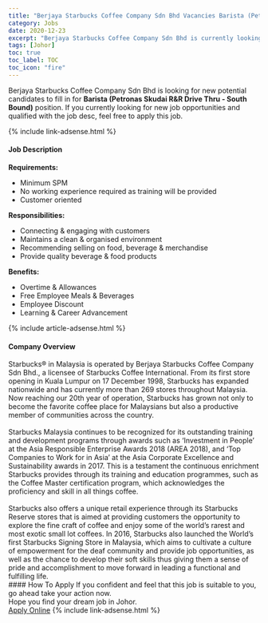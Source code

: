 ```yaml
---
title: "Berjaya Starbucks Coffee Company Sdn Bhd Vacancies Barista (Petronas Skudai R&R Drive Thru - South Bound)" 
category: Jobs 
date: 2020-12-23 
excerpt: "Berjaya Starbucks Coffee Company Sdn Bhd is currently looking for suitable person to fill in the Barista (Petronas Skudai R&R Drive Thru - South Bound) which positioned at Johor" 
tags: [Johor] 
toc: true 
toc_label: TOC 
toc_icon: "fire" 
--- 
```


<p>Berjaya Starbucks Coffee Company Sdn Bhd is looking for new potential candidates to fill in for <b>Barista (Petronas Skudai R&R Drive Thru - South Bound)</b> position. If you currently looking for new job opportunities and qualified with the job desc, feel free to apply this job.
</p>{% include link-adsense.html %} 
<div><div><div><h4>Job Description</h4></div></div><div><div><span><div><div><strong>Requirements:</strong><ul><li>Minimum SPM</li><li>No working experience required as training will be provided</li><li>Customer oriented</li></ul><div><strong>Responsibilities:</strong></div><ul><li>Connecting &amp; engaging with customers</li><li>Maintains a clean &amp; organised environment</li><li>Recommending selling on food, beverage &amp; merchandise</li><li>Provide quality beverage &amp; food products</li></ul><div><strong>Benefits:</strong></div><ul><li>Overtime &amp; Allowances</li><li>Free Employee Meals &amp; Beverages</li><li>Employee Discount</li><li>Learning &amp; Career Advancement</li></ul></div></div></span></div></div></div> 
{% include article-adsense.html %} 
<div><div><div><h4>Company Overview</h4></div></div><div><div><span><div><div>
	Starbucks&#174; in Malaysia is operated by Berjaya Starbucks Coffee Company Sdn Bhd., a licensee of Starbucks Coffee International. From its first store opening in Kuala Lumpur on 17 December 1998, Starbucks has expanded nationwide and has currently more than 269 stores throughout Malaysia. Now reaching our 20th year of operation, Starbucks has grown not only to become the favorite coffee place for Malaysians but also a productive member of communities across the country.</div>
<div>
<br>
	Starbucks Malaysia continues to be recognized for its outstanding training and development programs through awards such as &#8216;Investment in People&#8217; at the Asia Responsible Enterprise Awards 2018 (AREA 2018), and &#8216;Top Companies to Work for in Asia&#8217; at the Asia Corporate Excellence and Sustainability awards in 2017. This is a testament the continuous enrichment Starbucks provides through its training and education programmes, such as the Coffee Master certification program, which acknowledges the proficiency and skill in all things coffee.</div>
<div>
<br>
	Starbucks also offers a unique retail experience through its Starbucks Reserve stores that is aimed at providing customers the opportunity to explore the fine craft of coffee and enjoy some of the world&#8217;s rarest and most exotic small lot coffees. In 2016, Starbucks also launched the World&#8217;s first Starbucks Signing Store in Malaysia, which aims to cultivate a culture of empowerment for the deaf community and provide job opportunities, as well as the chance to develop their soft skills thus giving them a sense of pride and accomplishment to move forward in leading a functional and fulfilling life.</div></div></span></div></div></div> 
#### How To Apply 
If you confident and feel that this job is suitable to you, go ahead take your action now. <br/> 
Hope you find your dream job in Johor. <br/> 
<a href="https://www.jobstreet.com.my/en/job/barista-petronas-skudai-r-r-drive-thru-south-bound-4449103?jobId=jobstreet-my-job-4449103&sectionRank=29&token=0~20fa1cdb-e39c-40a8-b7c0-fdfdcd818445&fr=SRP%20View%20In%20New%20Ta" class="btn btn--info" target="_blank" rel="nofollow noopenner">Apply Online</a> 
{% include link-adsense.html %} 